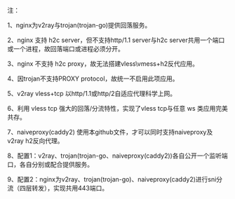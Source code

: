 注：

1、nginx为v2ray与trojan(trojan-go)提供回落服务。

2、nginx 支持 h2c server，但不支持http/1.1 server与h2c server共用一个端口或一个进程，故回落端口或进程必须分开。

3、nginx 不支持 h2c proxy，故无法搭建vless\vmess+h2反代应用。

4、因trojan不支持PROXY protocol，故统一不启用此项应用。

5、v2ray vless+tcp 以http/1.1或http/2自适应代理科学上网。

6、利用 vless tcp 强大的回落/分流特性，实现了vless tcp与任意 ws 类应用完美共存。

7、naiveproxy(caddy2) 使用本github文件，才可以同时支持naiveproxy及v2ray h2反向代理。

8、配置1：v2ray、trojan(trojan-go、naiveproxy(caddy2))各自公开一个监听端口，各自分别或配合提供服务。

9、配置2：nginx为v2ray、trojan(trojan-go)、naiveproxy(caddy2)进行sni分流（四层转发），实现共用443端口。

